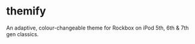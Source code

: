 # themify
An adaptive, colour-changeable theme for Rockbox on iPod 5th, 6th &amp; 7th gen classics.
